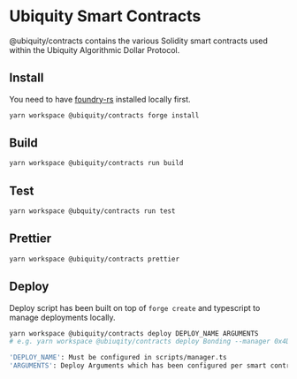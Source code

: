 # Ubiquity Smart Contracts

@ubiquity/contracts contains the various Solidity smart contracts used within the Ubiquity Algorithmic Dollar Protocol.

## Install

You need to have [foundry-rs](https://github.com/foundry-rs/foundry) installed locally first.

```bash
yarn workspace @ubiquity/contracts forge install
```

## Build

```bash
yarn workspace @ubiquity/contracts run build
```

## Test

```bash
yarn workspace @ubquity/contracts run test
```

## Prettier

```bash
yarn workspace @ubiquity/contracts prettier
```

## Deploy

Deploy script has been built on top of `forge create` and typescript to manage deployments locally.

```bash
yarn workspace @ubiquity/contracts deploy DEPLOY_NAME ARGUMENTS
# e.g. yarn workspace @ubiuqity/contracts deploy Bonding --manager 0x4DA97a8b831C345dBe6d16FF7432DF2b7b776d98 --siblings 0x0000000000000000000000000000000000000000 --network mainnet

'DEPLOY_NAME': Must be configured in scripts/manager.ts
'ARGUMENTS': Deploy Arguments which has been configured per smart contract. You can find them in each deploy script file.
```
